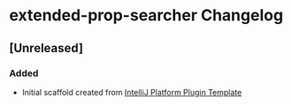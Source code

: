 <!-- Keep a Changelog guide -> https://keepachangelog.com -->

# extended-prop-searcher Changelog

## [Unreleased]
### Added
- Initial scaffold created from [IntelliJ Platform Plugin Template](https://github.com/JetBrains/intellij-platform-plugin-template)
